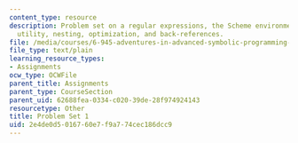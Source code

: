 ```yaml
---
content_type: resource
description: Problem set on a regular expressions, the Scheme environment, the grep
  utility, nesting, optimization, and back-references.
file: /media/courses/6-945-adventures-in-advanced-symbolic-programming-spring-2009/2e4de0d5016760e7f9a774cec186dcc9_assn01.txt
file_type: text/plain
learning_resource_types:
- Assignments
ocw_type: OCWFile
parent_title: Assignments
parent_type: CourseSection
parent_uid: 62688fea-0334-c020-39de-28f974924143
resourcetype: Other
title: Problem Set 1
uid: 2e4de0d5-0167-60e7-f9a7-74cec186dcc9
---
```

